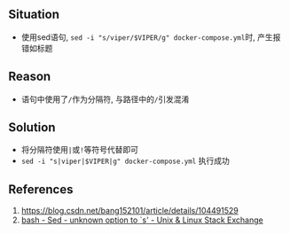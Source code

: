 ## Situation
- 使用sed语句, `sed -i "s/viper/$VIPER/g" docker-compose.yml`时, 产生报错如标题

## Reason
- 语句中使用了`/`作为分隔符, 与路径中的`/`引发混淆

## Solution
- 将分隔符使用`|`或`!`等符号代替即可
- `sed -i "s|viper|$VIPER|g" docker-compose.yml` 执行成功

## References
1. https://blog.csdn.net/bang152101/article/details/104491529
2. [bash - Sed - unknown option to \`s' - Unix & Linux Stack Exchange](https://unix.stackexchange.com/questions/91630/sed-unknown-option-to-s)